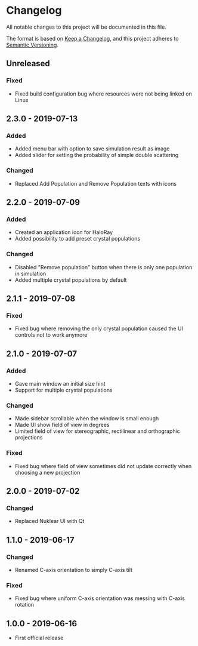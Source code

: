 # Changelog

All notable changes to this project will be documented in this file.

The format is based on [Keep a Changelog](https://keepachangelog.com/en/1.0.0/),
and this project adheres to [Semantic Versioning](https://semver.org/spec/v2.0.0.html).

## Unreleased

### Fixed
- Fixed build configuration bug where resources were not being linked on Linux

## 2.3.0 - 2019-07-13

### Added
- Added menu bar with option to save simulation result as image
- Added slider for setting the probability of simple double scattering

### Changed
- Replaced Add Population and Remove Population texts with icons

## 2.2.0 - 2019-07-09

### Added
- Created an application icon for HaloRay
- Added possibility to add preset crystal populations

### Changed
- Disabled "Remove population" button when there is only one population in simulation
- Added multiple crystal populations by default

## 2.1.1 - 2019-07-08

### Fixed
- Fixed bug where removing the only crystal population caused the UI controls not to work anymore

## 2.1.0 - 2019-07-07

### Added
- Gave main window an initial size hint
- Support for multiple crystal populations

### Changed
- Made sidebar scrollable when the window is small enough
- Made UI show field of view in degrees
- Limited field of view for stereographic, rectilinear and orthographic projections

### Fixed
- Fixed bug where field of view sometimes did not update correctly when choosing a new projection

## 2.0.0 - 2019-07-02

### Changed
- Replaced Nuklear UI with Qt

## 1.1.0 - 2019-06-17

### Changed
- Renamed C-axis orientation to simply C-axis tilt

### Fixed
- Fixed bug where uniform C-axis orientation was messing with C-axis rotation

## 1.0.0 - 2019-06-16

- First official release
